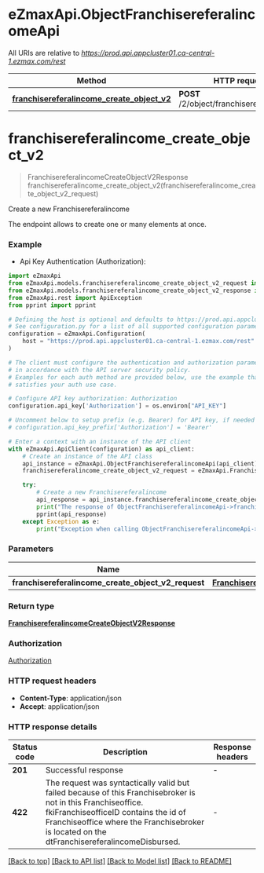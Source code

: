 # eZmaxApi.ObjectFranchisereferalincomeApi

All URIs are relative to *https://prod.api.appcluster01.ca-central-1.ezmax.com/rest*

Method | HTTP request | Description
------------- | ------------- | -------------
[**franchisereferalincome_create_object_v2**](ObjectFranchisereferalincomeApi.md#franchisereferalincome_create_object_v2) | **POST** /2/object/franchisereferalincome | Create a new Franchisereferalincome


# **franchisereferalincome_create_object_v2**
> FranchisereferalincomeCreateObjectV2Response franchisereferalincome_create_object_v2(franchisereferalincome_create_object_v2_request)

Create a new Franchisereferalincome

The endpoint allows to create one or many elements at once.

### Example

* Api Key Authentication (Authorization):

```python
import eZmaxApi
from eZmaxApi.models.franchisereferalincome_create_object_v2_request import FranchisereferalincomeCreateObjectV2Request
from eZmaxApi.models.franchisereferalincome_create_object_v2_response import FranchisereferalincomeCreateObjectV2Response
from eZmaxApi.rest import ApiException
from pprint import pprint

# Defining the host is optional and defaults to https://prod.api.appcluster01.ca-central-1.ezmax.com/rest
# See configuration.py for a list of all supported configuration parameters.
configuration = eZmaxApi.Configuration(
    host = "https://prod.api.appcluster01.ca-central-1.ezmax.com/rest"
)

# The client must configure the authentication and authorization parameters
# in accordance with the API server security policy.
# Examples for each auth method are provided below, use the example that
# satisfies your auth use case.

# Configure API key authorization: Authorization
configuration.api_key['Authorization'] = os.environ["API_KEY"]

# Uncomment below to setup prefix (e.g. Bearer) for API key, if needed
# configuration.api_key_prefix['Authorization'] = 'Bearer'

# Enter a context with an instance of the API client
with eZmaxApi.ApiClient(configuration) as api_client:
    # Create an instance of the API class
    api_instance = eZmaxApi.ObjectFranchisereferalincomeApi(api_client)
    franchisereferalincome_create_object_v2_request = eZmaxApi.FranchisereferalincomeCreateObjectV2Request() # FranchisereferalincomeCreateObjectV2Request | 

    try:
        # Create a new Franchisereferalincome
        api_response = api_instance.franchisereferalincome_create_object_v2(franchisereferalincome_create_object_v2_request)
        print("The response of ObjectFranchisereferalincomeApi->franchisereferalincome_create_object_v2:\n")
        pprint(api_response)
    except Exception as e:
        print("Exception when calling ObjectFranchisereferalincomeApi->franchisereferalincome_create_object_v2: %s\n" % e)
```



### Parameters


Name | Type | Description  | Notes
------------- | ------------- | ------------- | -------------
 **franchisereferalincome_create_object_v2_request** | [**FranchisereferalincomeCreateObjectV2Request**](FranchisereferalincomeCreateObjectV2Request.md)|  | 

### Return type

[**FranchisereferalincomeCreateObjectV2Response**](FranchisereferalincomeCreateObjectV2Response.md)

### Authorization

[Authorization](../README.md#Authorization)

### HTTP request headers

 - **Content-Type**: application/json
 - **Accept**: application/json

### HTTP response details

| Status code | Description | Response headers |
|-------------|-------------|------------------|
**201** | Successful response |  -  |
**422** | The request was syntactically valid but failed because of this Franchisebroker is not in this Franchiseoffice. fkiFranchiseofficeID contains the id of Franchiseoffice where the Franchisebroker is located on the dtFranchisereferalincomeDisbursed.  |  -  |

[[Back to top]](#) [[Back to API list]](../README.md#documentation-for-api-endpoints) [[Back to Model list]](../README.md#documentation-for-models) [[Back to README]](../README.md)

